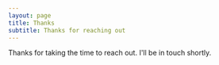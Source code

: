 ```yaml
---
layout: page
title: Thanks
subtitle: Thanks for reaching out
---
```


Thanks for taking the time to reach out. I'll be in touch shortly.
